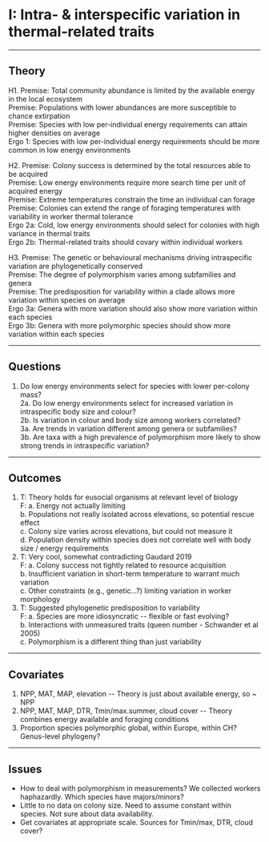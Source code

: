 #  I: Intra- & interspecific variation in thermal-related traits

--------  
## Theory  

H1. Premise: Total community abundance is limited by the available energy in the local ecosystem  
	Premise: Populations with lower abundances are more susceptible to chance extirpation  
	Premise: Species with low per-individual energy requirements can attain higher densities on average  
	Ergo 1:	 Species with low per-individual energy requirements should be more common in low energy environments  
	
H2. Premise: Colony success is determined by the total resources able to be acquired  
	Premise: Low energy environments require more search time per unit of acquired energy  
	Premise: Extreme temperatures constrain the time an individual can forage  
	Premise: Colonies can extend the range of foraging temperatures with variability in worker thermal tolerance  
	Ergo 2a: Cold, low energy environments should select for colonies with high variance in thermal traits  
	Ergo 2b: Thermal-related traits should covary within individual workers  
	
H3. Premise: The genetic or behavioural mechanisms driving intraspecific variation are phylogenetically conserved  
	Premise: The degree of polymorphism varies among subfamilies and genera  
	Premise: The predisposition for variability within a clade allows more variation within species on average  
	Ergo 3a: Genera with more variation should also show more variation within each species  
	Ergo 3b: Genera with more polymorphic species should show more variation within each species  


--------  
## Questions  

1.	Do low energy environments select for species with lower per-colony mass?  
2a.	Do low energy environments select for increased variation in intraspecific body size and colour?  
2b.	Is variation in colour and body size among workers correlated?  
3a.	Are trends in variation different among genera or subfamilies?  
3b.	Are taxa with a high prevalence of polymorphism more likely to show strong trends in intraspecific variation?  


--------  
## Outcomes  

1.	T:	Theory holds for eusocial organisms at relevant level of biology  
	F: 	a. Energy not actually limiting  
		b. Populations not really isolated across elevations, so potential rescue effect  
		c. Colony size varies across elevations, but could not measure it  
		d. Population density within species does not correlate well with body size / energy requirements  
2.	T:	Very cool, somewhat contradicting Gaudard 2019  
	F:	a. Colony success not tightly related to resource acquisition  
		b. Insufficient variation in short-term temperature to warrant much variation  
		c. Other constraints (e.g., genetic...?) limiting variation in worker morphology  
3.	T:	Suggested phylogenetic predisposition to variability  
	F:	a. Species are more idiosyncratic -- flexible or fast evolving?  
		b. Interactions with unmeasured traits (queen number - Schwander et al 2005)  
		c. Polymorphism is a different thing than just variability  


--------  
## Covariates  

1.	NPP, MAT, MAP, elevation -- Theory is just about available energy, so ~ NPP  
2.	NPP, MAT, MAP, DTR, Tmin/max.summer, cloud cover -- Theory combines energy available and foraging conditions  
3.	Proportion species polymorphic global, within Europe, within CH? Genus-level phylogeny?  


--------  
## Issues  

- How to deal with polymorphism in measurements? We collected workers haphazardly. Which species have majors/minors?  
- Little to no data on colony size. Need to assume constant within species. Not sure about data availability.  
- Get covariates at appropriate scale. Sources for Tmin/max, DTR, cloud cover?  